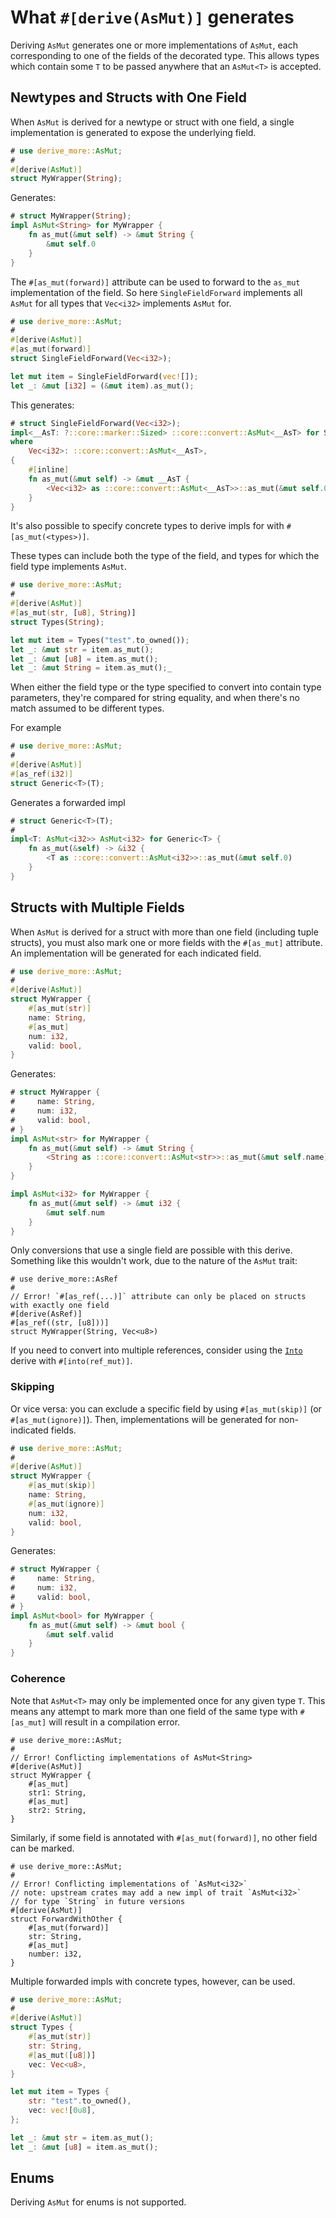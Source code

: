 # What `#[derive(AsMut)]` generates

Deriving `AsMut` generates one or more implementations of `AsMut`, each
corresponding to one of the fields of the decorated type.
This allows types which contain some `T` to be passed anywhere that an
`AsMut<T>` is accepted.




## Newtypes and Structs with One Field

When `AsMut` is derived for a newtype or struct with one field, a single
implementation is generated to expose the underlying field.

```rust
# use derive_more::AsMut;
#
#[derive(AsMut)]
struct MyWrapper(String);
```

Generates:

```rust
# struct MyWrapper(String);
impl AsMut<String> for MyWrapper {
    fn as_mut(&mut self) -> &mut String {
        &mut self.0
    }
}
```

The `#[as_mut(forward)]` attribute can be used to forward
to the `as_mut` implementation of the field. So here `SingleFieldForward`
implements all `AsMut` for all types that `Vec<i32>` implements `AsMut` for.

```rust
# use derive_more::AsMut;
#
#[derive(AsMut)]
#[as_mut(forward)]
struct SingleFieldForward(Vec<i32>);

let mut item = SingleFieldForward(vec![]);
let _: &mut [i32] = (&mut item).as_mut();
```

This generates:

```rust
# struct SingleFieldForward(Vec<i32>);
impl<__AsT: ?::core::marker::Sized> ::core::convert::AsMut<__AsT> for SingleFieldForward
where
    Vec<i32>: ::core::convert::AsMut<__AsT>,
{
    #[inline]
    fn as_mut(&mut self) -> &mut __AsT {
        <Vec<i32> as ::core::convert::AsMut<__AsT>>::as_mut(&mut self.0)
    }
}
```

It's also possible to specify concrete types to derive impls for with `#[as_mut(<types>)]`.

These types can include both the type of the field, and types for which the field type implements `AsMut`.

```rust
# use derive_more::AsMut;
#
#[derive(AsMut)]
#[as_mut(str, [u8], String)]
struct Types(String);

let mut item = Types("test".to_owned());
let _: &mut str = item.as_mut();
let _: &mut [u8] = item.as_mut();
let _: &mut String = item.as_mut();_
```

When either the field type or the type specified to convert into contain type parameters,
they're compared for string equality, and when there's no match assumed to be different types.

For example

```rust
# use derive_more::AsMut;
#
#[derive(AsMut)]
#[as_ref(i32)]
struct Generic<T>(T);
```

Generates a forwarded impl

```rust
# struct Generic<T>(T);
#
impl<T: AsMut<i32>> AsMut<i32> for Generic<T> {
    fn as_mut(&self) -> &i32 {
        <T as ::core::convert::AsMut<i32>>::as_mut(&mut self.0)
    }
}
```


## Structs with Multiple Fields

When `AsMut` is derived for a struct with more than one field (including tuple
structs), you must also mark one or more fields with the `#[as_mut]` attribute.
An implementation will be generated for each indicated field.

```rust
# use derive_more::AsMut;
#
#[derive(AsMut)]
struct MyWrapper {
    #[as_mut(str)]
    name: String,
    #[as_mut]
    num: i32,
    valid: bool,
}
```

Generates:

```rust
# struct MyWrapper {
#     name: String,
#     num: i32,
#     valid: bool,
# }
impl AsMut<str> for MyWrapper {
    fn as_mut(&mut self) -> &mut String {
        <String as ::core::convert::AsMut<str>>::as_mut(&mut self.name)
    }
}

impl AsMut<i32> for MyWrapper {
    fn as_mut(&mut self) -> &mut i32 {
        &mut self.num
    }
}
```

Only conversions that use a single field are possible with this derive.
Something like this wouldn't work, due to the nature of the `AsMut` trait:

```rust,compile_fail
# use derive_more::AsRef
#
// Error! `#[as_ref(...)]` attribute can only be placed on structs with exactly one field
#[derive(AsRef)]
#[as_ref((str, [u8]))]
struct MyWrapper(String, Vec<u8>)
```

If you need to convert into multiple references, consider using the
[`Into`](crate::Into) derive with `#[into(ref_mut)]`.

### Skipping

Or vice versa: you can exclude a specific field by using `#[as_mut(skip)]` (or
`#[as_mut(ignore)]`). Then, implementations will be generated for non-indicated fields.

```rust
# use derive_more::AsMut;
#
#[derive(AsMut)]
struct MyWrapper {
    #[as_mut(skip)]
    name: String,
    #[as_mut(ignore)]
    num: i32,
    valid: bool,
}
```

Generates:

```rust
# struct MyWrapper {
#     name: String,
#     num: i32,
#     valid: bool,
# }
impl AsMut<bool> for MyWrapper {
    fn as_mut(&mut self) -> &mut bool {
        &mut self.valid
    }
}
```


### Coherence

Note that `AsMut<T>` may only be implemented once for any given type `T`.
This means any attempt to mark more than one field of the same type with
`#[as_mut]` will result in a compilation error.

```rust,compile_fail
# use derive_more::AsMut;
#
// Error! Conflicting implementations of AsMut<String>
#[derive(AsMut)]
struct MyWrapper {
    #[as_mut]
    str1: String,
    #[as_mut]
    str2: String,
}
```

Similarly, if some field is annotated with `#[as_mut(forward)]`, no other
field can be marked.

```rust,compile_fail
# use derive_more::AsMut;
#
// Error! Conflicting implementations of `AsMut<i32>`
// note: upstream crates may add a new impl of trait `AsMut<i32>`
// for type `String` in future versions
#[derive(AsMut)]
struct ForwardWithOther {
    #[as_mut(forward)]
    str: String,
    #[as_mut]
    number: i32,
}
```

Multiple forwarded impls with concrete types, however, can be used.

```rust
# use derive_more::AsMut;
#
#[derive(AsMut)]
struct Types {
    #[as_mut(str)]
    str: String,
    #[as_mut([u8])]
    vec: Vec<u8>,
}

let mut item = Types {
    str: "test".to_owned(),
    vec: vec![0u8],
};

let _: &mut str = item.as_mut();
let _: &mut [u8] = item.as_mut();
```



## Enums

Deriving `AsMut` for enums is not supported.
